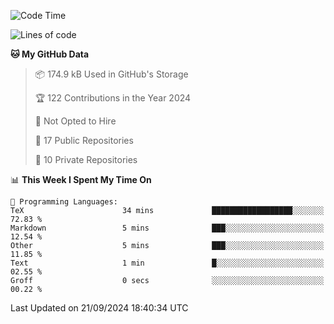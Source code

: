 <!--START_SECTION:waka-->
![Code Time](http://img.shields.io/badge/Code%20Time-1%2C046%20hrs%209%20mins-blue)

![Lines of code](https://img.shields.io/badge/From%20Hello%20World%20I%27ve%20Written-219.7%20thousand%20lines%20of%20code-blue)

**🐱 My GitHub Data** 

> 📦 174.9 kB Used in GitHub's Storage 
 > 
> 🏆 122 Contributions in the Year 2024
 > 
> 🚫 Not Opted to Hire
 > 
> 📜 17 Public Repositories 
 > 
> 🔑 10 Private Repositories 
 > 
📊 **This Week I Spent My Time On** 

```text
💬 Programming Languages: 
TeX                      34 mins             ██████████████████░░░░░░░   72.83 % 
Markdown                 5 mins              ███░░░░░░░░░░░░░░░░░░░░░░   12.54 % 
Other                    5 mins              ███░░░░░░░░░░░░░░░░░░░░░░   11.85 % 
Text                     1 min               █░░░░░░░░░░░░░░░░░░░░░░░░   02.55 % 
Groff                    0 secs              ░░░░░░░░░░░░░░░░░░░░░░░░░   00.22 % 
```


 Last Updated on 21/09/2024 18:40:34 UTC
<!--END_SECTION:waka-->
